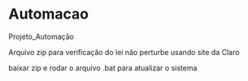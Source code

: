 # Automacao
Projeto_Automação

Arquivo zip para verificação do lei não perturbe usando site da Claro

baixar zip e rodar o arquivo .bat para atualizar o sistema
